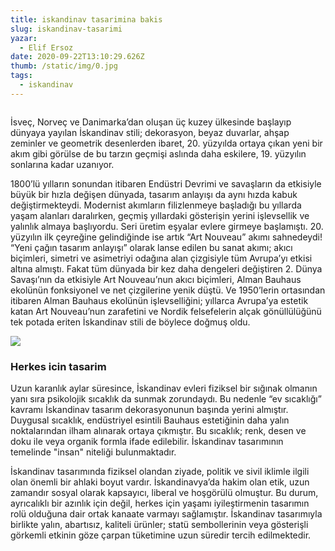 ```yaml
---
title: iskandinav tasarimina bakis
slug: iskandinav-tasarimi
yazar:
  - Elif Ersoz
date: 2020-09-22T13:10:29.626Z
thumb: /static/img/0.jpg
tags:
  - iskandinav
---
```



```

```

İsveç, Norveç ve Danimarka’dan oluşan üç kuzey ülkesinde başlayıp dünyaya yayılan İskandinav stili; dekorasyon, beyaz duvarlar, ahşap zeminler ve geometrik desenlerden ibaret, 20. yüzyılda ortaya çıkan yeni bir akım gibi görülse de bu tarzın geçmişi aslında daha eskilere, 19. yüzyılın sonlarına kadar uzanıyor. 

1800’lü yılların sonundan itibaren Endüstri Devrimi ve savaşların da etkisiyle büyük bir hızla değişen dünyada, tasarım anlayışı da aynı hızda kabuk değiştirmekteydi. Modernist akımların filizlenmeye başladığı bu yıllarda yaşam alanları daralırken, geçmiş yıllardaki gösterişin yerini işlevsellik ve yalınlık almaya başlıyordu. Seri üretim eşyalar evlere girmeye başlamıştı. 20. yüzyılın ilk çeyreğine gelindiğinde ise artık “Art Nouveau” akımı sahnedeydi! “Yeni çağın tasarım anlayışı” olarak lanse edilen bu sanat akımı; akıcı biçimleri, simetri ve asimetriyi odağına alan çizgisiyle tüm Avrupa’yı etkisi altına almıştı. Fakat tüm dünyada bir kez daha dengeleri değiştiren 2. Dünya Savaşı’nın da etkisiyle Art Nouveau’nun akıcı biçimleri, Alman Bauhaus ekolünün fonksiyonel ve net çizgilerine yenik düştü. Ve 1950’lerin ortasından itibaren Alman Bauhaus ekolünün işlevselliğini; yıllarca Avrupa’ya estetik katan Art Nouveau’nun zarafetini ve Nordik felsefelerin alçak gönüllülüğünü tek potada eriten İskandinav stili de böylece doğmuş oldu.

![](/img/4a914a1a2f10027ba33408767203e4fe.jpg)

### **Herkes icin tasarim**

Uzun karanlık aylar süresince, İskandinav evleri fiziksel bir sığınak olmanın yanı sıra psikolojik sıcaklık da sunmak zorundaydı. Bu nedenle “ev sıcaklığı” kavramı İskandinav tasarım dekorasyonunun başında yerini almıştır. Duygusal sıcaklık, endüstriyel esintili Bauhaus estetiğinin daha yalın noktalarından ilham alınarak ortaya çıkmıştır. Bu sıcaklık; renk, desen ve doku ile veya organik formla ifade edilebilir. İskandinav tasarımının temelinde "insan" niteliği bulunmaktadır.

İskandinav tasarımında fiziksel olandan ziyade, politik ve sivil iklimle ilgili olan önemli bir ahlaki boyut vardır. İskandinavya’da hakim olan etik, uzun zamandır sosyal olarak kapsayıcı, liberal ve hoşgörülü olmuştur. Bu durum, ayrıcalıklı bir azınlık için değil, herkes için yaşamı iyileştirmenin tasarımın rolü olduğuna dair ortak kanaate varmayı sağlamıştır. İskandinav tasarımıyla birlikte yalın, abartısız, kaliteli ürünler; statü sembollerinin veya gösterişli görkemli etkinin göze çarpan tüketimine uzun süredir tercih edilmektedir.